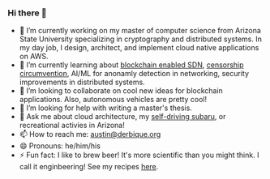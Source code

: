 ### Hi there 👋

- 🔭 I’m currently working on my master of computer science from Arizona State University specializing in cryptography and distributed systems. In my day job, I design, architect, and implement cloud native applications on AWS.
- 🌱 I’m currently learning about [blockchain enabled SDN](http://derbique.org/research_survey.pdf), [censorship circumvention](https://derbique.org/bgp.pdf), AI/ML for anonamly detection in networking, security improvements in distributed systems.
- 👯 I’m looking to collaborate on cool new ideas for blockchain applications. Also, autonomous vehicles are pretty cool! 
- 🤔 I’m looking for help with writing a master's thesis.
- 💬 Ask me about cloud architecture, my [self-driving subaru](https://www.instagram.com/p/CAyo5meFQ6m/?utm_source=ig_web_copy_link), or recreational activies in Arizona!
- 📫 How to reach me: austin@derbique.org
- 😄 Pronouns: he/him/his
- ⚡ Fun fact: I like to brew beer! It's more scientific than you might think. I call it enginbeering! See my recipes [here](https://brewgr.com/!/austin).
